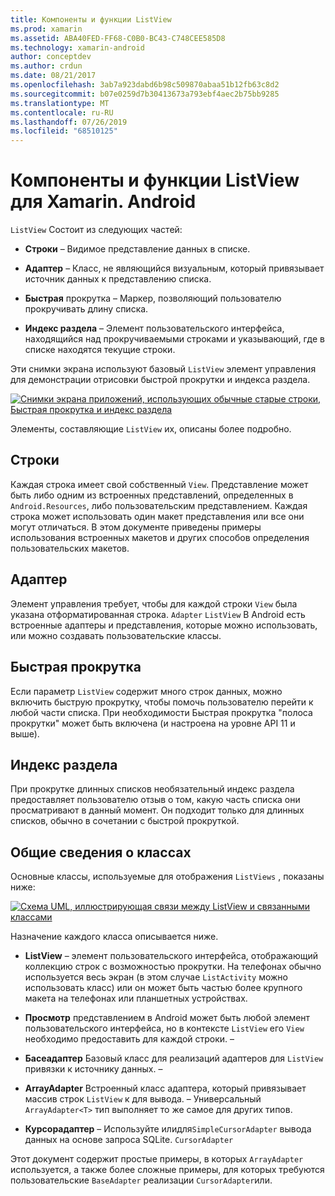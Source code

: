 ```yaml
---
title: Компоненты и функции ListView
ms.prod: xamarin
ms.assetid: ABA40FED-FF68-C0B0-BC43-C748CEE585D8
ms.technology: xamarin-android
author: conceptdev
ms.author: crdun
ms.date: 08/21/2017
ms.openlocfilehash: 3ab7a923dabd6b98c509870abaa51b12fb63c8d2
ms.sourcegitcommit: b07e0259d7b30413673a793ebf4aec2b75bb9285
ms.translationtype: MT
ms.contentlocale: ru-RU
ms.lasthandoff: 07/26/2019
ms.locfileid: "68510125"
---
```

# <a name="xamarinandroid-listview-parts-and-functionality"></a>Компоненты и функции ListView для Xamarin. Android

`ListView` Состоит из следующих частей:

- **Строки** &ndash; Видимое представление данных в списке.

- **Адаптер** &ndash; Класс, не являющийся визуальным, который привязывает источник данных к представлению списка.

- **Быстрая** прокрутка &ndash; Маркер, позволяющий пользователю прокручивать длину списка.

- **Индекс раздела** &ndash; Элемент пользовательского интерфейса, находящийся над прокручиваемыми строками и указывающий, где в списке находятся текущие строки.

Эти снимки экрана используют базовый `ListView` элемент управления для демонстрации отрисовки быстрой прокрутки и индекса раздела.

[![Снимки экрана приложений, использующих обычные старые строки, Быстрая прокрутка и индекс раздела](parts-and-functionality-images/listviewparts.png)](parts-and-functionality-images/listviewparts.png#lightbox)

Элементы, составляющие `ListView` их, описаны более подробно.


## <a name="rows"></a>Строки

Каждая строка имеет свой собственный `View`. Представление может быть либо одним из встроенных представлений, определенных в `Android.Resources`, либо пользовательским представлением. Каждая строка может использовать один макет представления или все они могут отличаться. В этом документе приведены примеры использования встроенных макетов и других способов определения пользовательских макетов.


## <a name="adapter"></a>Адаптер

Элемент управления требует, чтобы для каждой строки `View` была указана отформатированная строка. `Adapter` `ListView` В Android есть встроенные адаптеры и представления, которые можно использовать, или можно создавать пользовательские классы.


## <a name="fast-scrolling"></a>Быстрая прокрутка

Если параметр `ListView` содержит много строк данных, можно включить быструю прокрутку, чтобы помочь пользователю перейти к любой части списка. При необходимости Быстрая прокрутка "полоса прокрутки" может быть включена (и настроена на уровне API 11 и выше).


## <a name="section-index"></a>Индекс раздела

При прокрутке длинных списков необязательный индекс раздела предоставляет пользователю отзыв о том, какую часть списка они просматривают в данный момент. Он подходит только для длинных списков, обычно в сочетании с быстрой прокруткой.


## <a name="classes-overview"></a>Общие сведения о классах

Основные классы, используемые для отображения `ListViews` , показаны ниже:

[![Схема UML, иллюстрирующая связи между ListView и связанными классами](parts-and-functionality-images/image2.png)](parts-and-functionality-images/image2.png#lightbox)

Назначение каждого класса описывается ниже.

- **ListView** &ndash; элемент пользовательского интерфейса, отображающий коллекцию строк с возможностью прокрутки. На телефонах обычно используется весь экран (в этом случае `ListActivity` можно использовать класс) или он может быть частью более крупного макета на телефонах или планшетных устройствах.

- **Просмотр** представлением в Android может быть любой элемент пользовательского интерфейса, но в контексте `ListView` его `View` необходимо предоставить для каждой строки. &ndash;

- **Басеадаптер** Базовый класс для реализаций адаптеров для `ListView` привязки к источнику данных. &ndash;

- **ArrayAdapter** Встроенный класс адаптера, который привязывает массив строк `ListView` к для вывода. &ndash; Универсальный `ArrayAdapter<T>` тип выполняет то же самое для других типов.

- **Курсорадаптер** &ndash; Используйте илидля`SimpleCursorAdapter` вывода данных на основе запроса SQLite. `CursorAdapter`

Этот документ содержит простые примеры, в которых `ArrayAdapter` используется, а также более сложные примеры, для которых требуются пользовательские `BaseAdapter` реализации `CursorAdapter`или.

